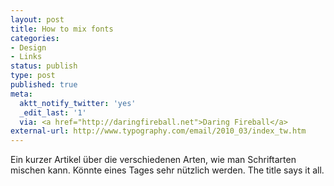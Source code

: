 ```yaml
---
layout: post
title: How to mix fonts
categories:
- Design
- Links
status: publish
type: post
published: true
meta:
  aktt_notify_twitter: 'yes'
  _edit_last: '1'
  via: <a href="http://daringfireball.net">Daring Fireball</a>
external-url: http://www.typography.com/email/2010_03/index_tw.htm
---
```

Ein kurzer Artikel über die verschiedenen Arten, wie man Schriftarten mischen kann. Könnte eines Tages sehr nützlich werden.
<span class="en">The title says it all.</span>
